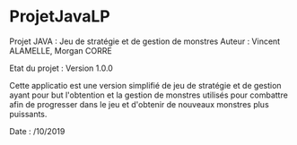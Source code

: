 # ProjetJavaLP

Projet JAVA : Jeu de stratégie et de gestion de monstres
Auteur : Vincent ALAMELLE, Morgan CORRE

Etat du projet : Version 1.0.0

Cette applicatio est une version simplifié de jeu de stratégie et de gestion ayant pour but l'obtention et la gestion de monstres utilisés pour combattre afin de progresser dans le jeu et d'obtenir de nouveaux monstres plus puissants.

Date : /10/2019

